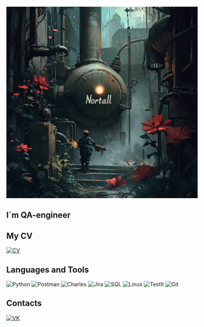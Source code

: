 ![Header](https://github.com/Nortall/Nortall/blob/main/assets/image.png)

## I`m QA-engineer

## My CV
[![CV](https://img.shields.io/badge/-CV-090909?style=for-the-badge&logo=&logoColor=blue)](https://drive.google.com/file/d/1KYWYCPar0DJJYYSLv0BxtxHi531aCuTM/view?usp=drive_link)

## Languages and Tools
![Python](https://img.shields.io/badge/-Python-090909?style=for-the-badge&logo=python&logoColor=yellow)
![Postman](https://img.shields.io/badge/-Postman-090909?style=for-the-badge&logo=postman&logoColor=orange)
![Charles](https://img.shields.io/badge/-Charles-090909?style=for-the-badge&logo=charles&logoColor=white)
![Jira](https://img.shields.io/badge/-Jira-090909?style=for-the-badge&logo=jira&logoColor=blue)
![SQL](https://img.shields.io/badge/-Sql-090909?style=for-the-badge&logo=mysql&logoColor=white)
![Linux](https://img.shields.io/badge/-Linux-090909?style=for-the-badge&logo=linux&logoColor=white)
![TestIt](https://img.shields.io/badge/-TestIt-090909?style=for-the-badge&logo=testit&logoColor=yellow)
![Git](https://img.shields.io/badge/-Git-090909?style=for-the-badge&logo=git&logoColor=orange)

## Contacts
[![VK](https://img.shields.io/badge/-VK-090909?style=for-the-badge&logo=VK&logoColor=blue)](https://vk.com/nortal)
